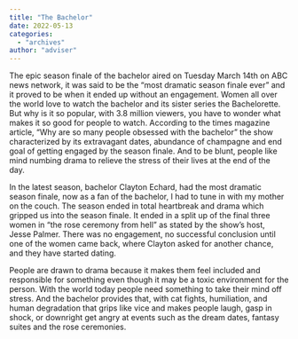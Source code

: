 ```yaml
---
title: "The Bachelor"
date: 2022-05-13
categories: 
  - "archives"
author: "adviser"
---
```


The epic season finale of the bachelor aired on Tuesday March 14th on ABC news network, it was said to be the “most dramatic season finale ever” and it proved to be when it ended up without an engagement. Women all over the world love to watch the bachelor and its sister series the Bachelorette. But why is it so popular, with 3.8 million viewers, you have to wonder what makes it so good for people to watch. According to the times magazine article, “Why are so many people obsessed with the bachelor” the show characterized by its extravagant dates, abundance of champagne and end goal of getting engaged by the season finale. And to be blunt, people like mind numbing drama to relieve the stress of their lives at the end of the day.  

In the latest season, bachelor Clayton Echard, had the most dramatic season finale, now as a fan of the bachelor, I had to tune in with my mother on the couch. The season ended in total heartbreak and drama which gripped us into the season finale. It ended in a split up of the final three women in “the rose ceremony from hell” as stated by the show’s host, Jesse Palmer. There was no engagement, no successful conclusion until one of the women came back, where Clayton asked for another chance, and they have started dating. 

People are drawn to drama because it makes them feel included and responsible for something even though it may be a toxic environment for the person. With the world today people need something to take their mind off stress. And the bachelor provides that, with cat fights, humiliation, and human degradation that grips like vice and makes people laugh, gasp in shock, or downright get angry at events such as the dream dates, fantasy suites and the rose ceremonies.
